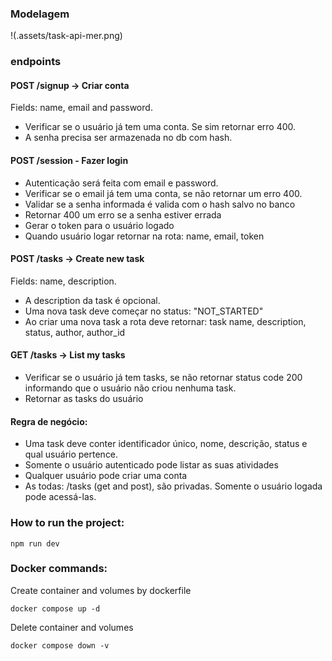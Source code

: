 ### Modelagem

!(.assets/task-api-mer.png)
### endpoints

#### POST /signup -> Criar conta

Fields: name, email and password.

- Verificar se o usuário já tem uma conta. Se sim retornar erro 400.
- A senha precisa ser armazenada no db com hash.

#### POST /session - Fazer login

- Autenticação será feita com email e password.
- Verificar se o email já tem uma conta, se não retornar um erro 400.
- Validar se a senha informada é valida com o hash salvo no banco
- Retornar 400 um erro se a senha estiver errada
- Gerar o token para o usuário logado
- Quando usuário logar retornar na rota: name, email, token

#### POST /tasks → Create new task

Fields: name, description.

- A description da task é opcional. 
- Uma nova task deve começar no status: "NOT_STARTED"
- Ao criar uma nova task a rota deve retornar: task name, description, status, author, author_id

#### GET /tasks → List my tasks

- Verificar se o usuário já tem tasks, se não retornar status code 200 informando que o usuário não criou nenhuma task.
- Retornar as tasks do usuário

#### Regra de negócio:
- Uma task deve conter identificador único, nome, descrição, status e qual usuário pertence.
- Somente o usuário autenticado pode listar as suas atividades
- Qualquer usuário pode criar uma conta
- As todas: /tasks (get and post), são privadas. Somente o usuário logada pode acessá-las.


### How to run the project:

```shell
npm run dev
```

### Docker commands:

Create container and volumes by dockerfile

```shell
docker compose up -d
```

Delete container and volumes
```shell
docker compose down -v
```